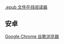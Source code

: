 
  [.epub 文件在线阅读器](https://epub-reader.online/) 
## 安卓
  [Google Chrome 谷歌浏览器](https://epub-reader.online/) 
